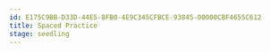 ```yaml
---
id: E175C9BB-D33D-44E5-8FB0-4E9C345CFBCE-93845-00000CBF4655C612
title: Spaced Practice
stage: seedling
---
```





